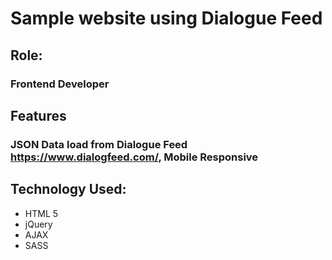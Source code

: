 # Sample website using Dialogue Feed

## Role:

### Frontend Developer

## Features

### JSON Data load from Dialogue Feed <a href="https://www.dialogfeed.com/">https://www.dialogfeed.com/</a>, Mobile Responsive

## Technology Used:


  - HTML 5
  - jQuery
  - AJAX
  - SASS